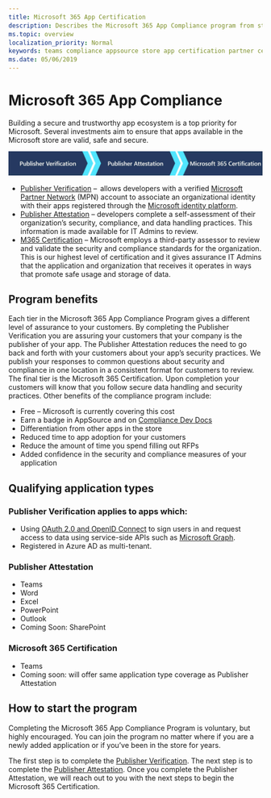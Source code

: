 ```yaml
---
title: Microsoft 365 App Certification
description: Describes the Microsoft 365 App Compliance program from store apps
ms.topic: overview
localization_priority: Normal
keywords: teams compliance appsource store app certification partner center
ms.date: 05/06/2019
---
```


# Microsoft 365 App Compliance 

Building a secure and trustworthy app ecosystem is a top priority for Microsoft. Several investments aim to ensure that apps available in the Microsoft store are valid, safe and secure. 

  ![3 Tier Approach to App Compliance](../../../../assets/images/Three_Tiers.png) 

-	[Publisher Verification](https://docs.microsoft.com/azure/active-directory/develop/publisher-verification-overview)  –  allows developers with a verified [Microsoft Partner Network](https://partner.microsoft.com/membership) (MPN) account to associate an organizational identity with their apps registered through the [Microsoft identity platform](https://docs.microsoft.com/azure/active-directory/develop/).
-	[Publisher Attestation](https://docs.microsoft.com/microsoft-365-app-certification/docs/enterprise-app-attestation-guide) – developers complete a self-assessment of their organization’s security, compliance, and data handling practices. This information is made available for IT Admins to review. 
-	[M365 Certification](https://docs.microsoft.com/microsoft-365-app-certification/docs/enterprise-app-certification-guide) – Microsoft employs a third-party assessor to review and validate the security and compliance standards for the organization. This is our highest level of certification and it gives assurance IT Admins that the application and organization that receives it operates in ways that promote safe usage and storage of data.


## Program benefits

Each tier in the Microsoft 365 App Compliance Program gives a different level of assurance to your customers. By completing the Publisher Verification you are assuring your customers that your company is the publisher of your app. The Publisher Attestation reduces the need to go back and forth with your customers about your app’s security practices. We publish your responses to common questions about security and compliance in one location in a consistent format for customers to review. The final tier is the Microsoft 365 Certification. Upon completion your customers will know that you follow secure data handling and security practices. Other benefits of the compliance program include:
-	Free – Microsoft is currently covering this cost
-	Earn a badge in AppSource and on [Compliance Dev Docs](https://docs.microsoft.com/microsoft-365-app-certification/teams/teams-apps)
-	Differentiation from other apps in the store
-	Reduced time to app adoption for your customers
-	Reduce the amount of time you spend filling out RFPs
-	Added confidence in the security and compliance measures of your application

## Qualifying application types 
### Publisher Verification applies to apps which: 
- Using [OAuth 2.0 and OpenID Connect](https://docs.microsoft.com/azure/active-directory/develop/active-directory-v2-protocols) to sign users in and request access to data using service-side APIs such as [Microsoft Graph](https://developer.microsoft.com/graph/). 
- Registered in Azure AD as multi-tenant. 

### Publisher Attestation
-	Teams
-	Word
-	Excel
-	PowerPoint
-	Outlook
- Coming Soon: SharePoint

### Microsoft 365 Certification
-	Teams
-	Coming soon: will offer same application type coverage as Publisher Attestation

## How to start the program

Completing the Microsoft 365 App Compliance Program is voluntary, but highly encouraged. You can join the program no matter where if you are a newly added application or if you’ve been in the store for years. 

The first step is to complete the [Publisher Verification](https://docs.microsoft.com/azure/active-directory/develop/publisher-verification-overview). The next step is to complete the [Publisher Attestation](https://docs.microsoft.com/microsoft-365-app-certification/docs/attestation). Once you complete the Publisher Attestation, we will reach out to you with the next steps to begin the Microsoft 365 Certification.
